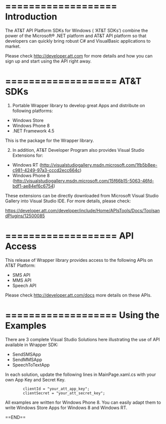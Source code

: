 ﻿===================
Introduction
===================
The AT&T API Platform SDKs for Windows ( ‘AT&T SDKs’) combine the power of the 
Microsoft® .NET platform and AT&T API platform so that developers can quickly 
bring robust C# and VisualBasic applications to market.

Please check http://developer.att.com for more details and how you can sign up
and start using the API right away.

===================
AT&T SDKs
===================
1) Portable Wrapper library to develop great Apps and distribute on following 
platforms:

* Windows Store
* Windows Phone 8
* .NET Framework 4.5

This is the package for the Wrapper library.

2) In addition, AT&T Developer Program also provides Visual Studio Extensions for:

* Windows RT (http://visualstudiogallery.msdn.microsoft.com/1fb5b8ee-c981-4249-97a3-cccd2ecc664c)
* Windows Phone 8 (http://visualstudiogallery.msdn.microsoft.com/15f66b15-5063-46fd-bdf1-ae84ef6c6754)

These extensions can be directly downloaded from Microsoft Visual Studio Gallery
into Visual Studio IDE. For more details, please check:

https://developer.att.com/developer/include/Home/APIsTools/Docs/ToolsandPlugins/12500085

===================
API Access
===================
This release of Wrapper library provides access to the following APIs on AT&T Platform:

* SMS API
* MMS API
* Speech API

Please check http://developer.att.com/docs more details on these APIs.

===================
Using the Examples
===================

There are 3 complete Visual Studio Solutions here illustrating the use of API 
available in Wrapper SDK: 

* SendSMSApp
* SendMMSApp
* SpeechToTextApp

In each solution, update the following lines in MainPage.xaml.cs with your own
App Key and Secret Key.

            clientId = "your_att_app_key";
            clientSecret = "your_att_secret_key";

All examples are written for Windows Phone 8. You can easily adapt them to write
Windows Store Apps for Windows 8 and Windows RT.

==END==
